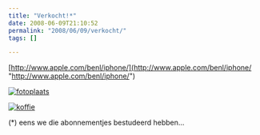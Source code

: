 ```yaml
---
title: "Verkocht!*"
date: 2008-06-09T21:10:52
permalink: "2008/06/09/verkocht/"
tags: []

---
```

[http://www.apple.com/benl/iphone/](http://www.apple.com/benl/iphone/ "http://www.apple.com/benl/iphone/")

[![](@images/posts/2008/06/fotoplaats.jpg "fotoplaats")](http://www.apple.com/benl/iphone/features/photos.html "http://www.apple.com/benl/iphone/features/photos.html")

[![](@images/posts/2008/06/koffie.jpg "koffie")](http://www.apple.com/benl/iphone/features/maps.html "http://www.apple.com/benl/iphone/features/maps.html")

(\*) eens we die abonnementjes bestudeerd hebben…
